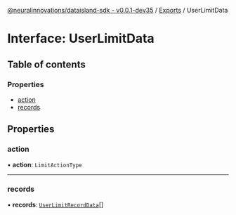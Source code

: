 [@neuralinnovations/dataisland-sdk - v0.0.1-dev35](../../README.md) / [Exports](../modules.md) / UserLimitData

# Interface: UserLimitData

## Table of contents

### Properties

- [action](UserLimitData.md#action)
- [records](UserLimitData.md#records)

## Properties

### action

• **action**: `LimitActionType`

___

### records

• **records**: [`UserLimitRecordData`](UserLimitRecordData.md)[]
